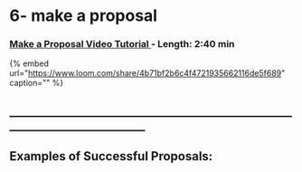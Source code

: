 # 6- make a proposal

### [Make a Proposal Video Tutorial ](https://www.loom.com/share/4b71bf2b6c4f4721935662116de5f689)- Length: 2:40 min

{% embed url="https://www.loom.com/share/4b71bf2b6c4f4721935662116de5f689" caption="" %}

## \_\_\_\_\_\_\_\_\_\_\_\_\_\_\_\_\_\_\_\_\_\_\_\_\_\_\_\_\_\_\_\_\_\_\_\_\_\_\_\_\_\_\_\_\_\_\_\_\_\_\_\_\_\_\_\_\_\_\_\_\_\_\_\_\_\_\_\_\_\_\_\_\_\_

## Examples of Successful Proposals:

